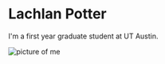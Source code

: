 # Lachlan Potter

I'm a first year graduate student at UT Austin.

![picture of me](/assets/images/headshot_photo.JPG)
